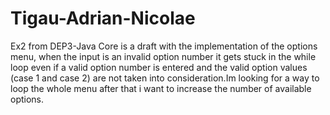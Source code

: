 # Tigau-Adrian-Nicolae

Ex2 from DEP3-Java Core is a draft with the implementation of the options menu, when the input is an invalid option number it gets stuck in the while loop even if a valid option number is entered and the valid option values (case 1 and case 2) are not taken into consideration.Im looking for a way to loop the whole menu after that i want to increase the number of available options.
